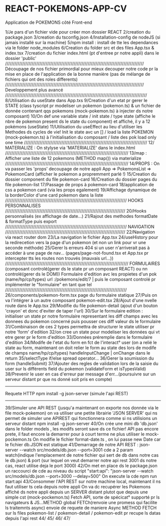 # REACT-POKEMONS-APP-CV
Application de POKEMONS côté Front-end

1/Je pars d'un fichier vide pour créer mon dossier REACT
2/creation du package.json
3/creation du tsconfig.json
4/Installation-config de nodeJS (si jamais installé sur la machine)
5/npm install : install de tte les dependances via le folder node_modules
6/Creation du folder src et des files App.tsx & index.tsx
7/creation du fichier index.html (pt d'entree pr notre appli) dans le dossier 'public'
/////////////////////////////////////////////////////////////////////////////////////////
Découpage de nos fichier primordial pour mieux decouper notre code pr la mise en place 
de l'application de la bonne manière (pas de mélange de fichiers qui ont des roles differents)
/////////////////////////////////////////////////////////////////////////////////////////
Developpement plus avancé
///////////////////////////////////////////////////////////////////////////////////////////
8/Utilisation du useState dans App.txs
9/Creation d'un etat pr gerer le STATE (class tyscript pr modeliser un pokemon (pokemon.ts) & un fichier de donnée contenant qqs pokemons (mock-pokemon.ts) à injecter ds notre composant)
10/On  def une variable state / init state / type state (affiche le nbre de pokemon present ds le state du component) et affiché, il y  a 12 pokémons (useState)
11/Utilisation du useEffect au lieu d'utiliser les Methodes ds cycles de vie! 
Init le state avc un [] / load la liste POKEMON (mock-pokemon.ts) à l'initialisation
du composant / liste des pok load only one time
///////////////////////////////////////////////////////////////////////////////
12/ MATERIALIZE : On stylyse via 'MATERIALIZE' dans le index.html
///////////////////////////////////////////////////////////////////////////////
13/map : Afficher une liste de 12 pokemons (METHOD map()) via materialize
///////////////////////////////////////////////////////////////////////////////
14/PROPS : On va passer les 'props' decoupage de notre appli App => PokemonsList => PokemonCard (afficher le pokemon a propremment parlé !)
15/Creation du dossier component du file pokemon-card 
16/Creation du dossier pages du file pokemon-list 
17/Passage de props à pokemon-card
18/application de css a pokemon card (via les props egalement)
19/Affichage dynamique de la borderColor d'une card pokemon dans la liste
//////////////////////////////////////////////////////////////////////////////
HOOKS PERSONNALISES
/////////////////////////////////////////////////////////////////////////////
20/Hooks personnalisés (ex affichage de date...)
21/Rajout des methodes formatDate & formatType puis export
//////////////////////////////////////////////////////////////////////////////
NAVIGATION
/////////////////////////////////////////////////////////////////////////////
22/Navigation via react router dom
23/La navigation le fichier App.tsx
24/useHistory pour la redirecetion vers la page d'un pokemon (et non un link pour vr une seconde méthode)
25/Gerer ls erreurs 404 si un user n'arriverait pas à accéder à une page de nav...
(pages/page-not-found.tsx et App.tsx pr intercepter tts les routes non trouvés (mauvais url...))
///////////////////////////////////////////////////////////////////////////////
FORMULAIRES (composant controlé(gerer ds le state pr un composant REACT) ou nn controlé(gerer ds le DOM))
Formulaire d'edition avc les propietes d'un pok (name/hp/cp/types)
url :/pokemons/edit/7 | puis le composant controlé pr implémenter le "formulaire" en tant que tel
//////////////////////////////////////////////////////////////////////////////
26/components/pokemon-form.tsx page du formulaire statique
27/Puis on va l'intégrer à un autre composant pokemon-edit.tsx
28/Ajout d'une nvelle route dans le App.tsx
29/Modifie du file pokemon-detail (ajout d'un bouton 'crayon' et donc d'eviter de taper l'url)
30/Sur le formulaire edition : initialiser un state pr notre formulaire representant les diff
champs avec les donnees du pokemon concerné puis pousser ces diff valeur ds le formulaire
31/Combinaison de ces 2 types permettra de structurer le state utiliser pr notre 'form' d'edition
32/on cree un state pour modeliser les données qui vt etre gerer pr le form d'edition
33/Données préremplie dans le formulaire d'edition
34/Modife de l'etat du form en fct de l'interact° user (on a relié le state au form, maintenant on doit relier le form au state des lors de modife de champs name/hp/cp/types)
handleInputChange | onChange dans le return
35/selectType if/else spread operator...
36/Gerer la soumission du form (handleSubmit)
37/Ajouter des regles de validation lors de la saisie du user sur ls différents field du pokemon
(validateForm et isTypesValid)
38/Prevenir le user en cas d'erreur par message d'err...(poursuivre sur un serveur distant pr que ns donné soit pris en compte)
****************************************************************************
Requete HTTP npm install -g json-server (simule l'api REST)
****************************************************************************
39/Simuler une API REST (jusqu'a maintenant on exporte nos donnée via le file mock-pokemon)
on va utiliser une petite librairie 'JSON SERVER' qui ns permet de simuler une APIREST qui 
fonctionnera comme si ns utilisions un serveur distant
npm install -g json-server
40/On crée une mini db 'db.json' dans le folder models , les modifs seront save ds ce fichier!
API pas encore prete, il faut encore la demarrer pour à court terme ne plus utiliser le mock-pockemon.ts
On modifie le fichier format-date.ts , on lui passe new Date car le fichier db.JSON est statique
41/Demarrage de notre API REST : json-server --watch src/models/db.json --port=3001
cde a 2 param watch(indique l'emplacement de notre fichier qui sert de db dans notre cas le db.json)
 & port (sur lequel on veut demarrer notre api rest 3001 ds notre cas, react utilise deja le port 3000)
42/On met en place ds le package.json un raccourci de cde au niveau du script
"start:api": "json-server --watch src/models/db.json --port=3000 --delay=500"
On execute la cde npm run start:api
43/Consommer l'API REST sur notre machine local, maintenant il ns faut utiliser ts cela depuis notre appli
On va dc recupérer les Pokemons affiché ds notre appli depuis un SERVER distant plutot que depuis une simple cst (mock-pockemon.ts)
Fetch API, sorte de spécicat° supporté pr ls navigateurs & JS...METHOD global FETCh(renvoie une promess qui facilite ls traitemnts async) envoie de requete de maniere Async
METHOD FETCH sur ls files pokemon-list / pokemon-detail / pokemon-edit pr recupe ls datas depuis l'api rest
44/
45/
46/
47/




